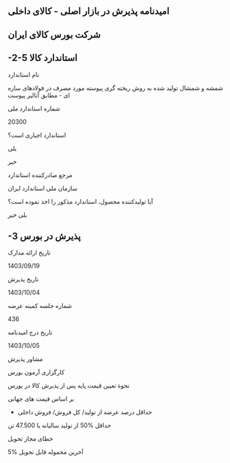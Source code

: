 ## اميدنامه پذيرش در بازار اصلی - کالای داخلی

<!-- image -->

## شرکت بورس کالای ايران

## -2-5 استاندارد کالا

نام استاندارد

شمشه  و  شمشال  توليد  شده  به  روش  ريخته  گری پيوسته مورد مصرف  در  فولادهای  سازه  ای  - مطابق آناليز پيوست

شماره استاندارد ملی

20300

استاندارد اجباری است؟

بلی

خير

مرجع صادرکننده استاندارد

سازمان ملی استاندارد ايران

آيا توليدکننده محصول، استاندارد مذکور را اخذ نموده است؟

بلی        خير

## -3 پذيرش در بورس

تاريخ ارائه مدارک

1403/09/19

تاريخ پذيرش

1403/10/04

شماره جلسه کميته عرضه

436

تاريخ درج اميدنامه

1403/10/05

مشاور پذيرش

کارگزاری آرمون بورس

نحوة تعيين قيمت پايه پس از پذيرش کالا در بورس

بر اساس قيمت های  جهانی

- حداقل درصد عرضه از توليد/ کل فروش/ فروش داخلی

حداقل %50 از توليد ساليانه يا 47.500 تن

خطای مجاز تحويل

5% آخرين محموله قابل تحويل
